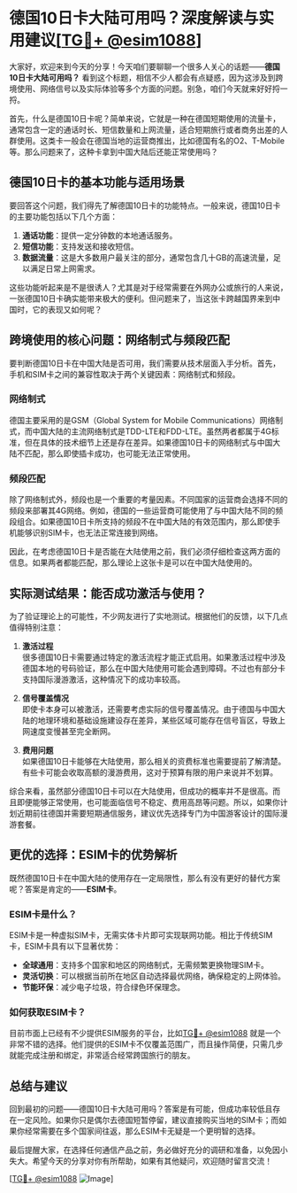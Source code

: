 # 德国10日卡大陆可用吗？深度解读与实用建议[[TG💪+ @esim1088](https://t.me/s/esim1088)]

大家好，欢迎来到今天的分享！今天咱们要聊聊一个很多人关心的话题——**德国10日卡大陆可用吗？** 看到这个标题，相信不少人都会有点疑惑，因为这涉及到跨境使用、网络信号以及实际体验等多个方面的问题。别急，咱们今天就来好好捋一捋。

首先，什么是德国10日卡呢？简单来说，它就是一种在德国短期使用的流量卡，通常包含一定的通话时长、短信数量和上网流量，适合短期旅行或者商务出差的人群使用。这类卡一般会在德国当地的运营商推出，比如德国有名的O2、T-Mobile等。那么问题来了，这种卡拿到中国大陆后还能正常使用吗？

## 德国10日卡的基本功能与适用场景

要回答这个问题，我们得先了解德国10日卡的功能特点。一般来说，德国10日卡的主要功能包括以下几个方面：

1. **通话功能**：提供一定分钟数的本地通话服务。
2. **短信功能**：支持发送和接收短信。
3. **数据流量**：这是大多数用户最关注的部分，通常包含几十GB的高速流量，足以满足日常上网需求。

这些功能听起来是不是很诱人？尤其是对于经常需要在外网办公或旅行的人来说，一张德国10日卡确实能带来极大的便利。但问题来了，当这张卡跨越国界来到中国时，它的表现又如何呢？

## 跨境使用的核心问题：网络制式与频段匹配

要判断德国10日卡在中国大陆是否可用，我们需要从技术层面入手分析。首先，手机和SIM卡之间的兼容性取决于两个关键因素：网络制式和频段。

### 网络制式
德国主要采用的是GSM（Global System for Mobile Communications）网络制式，而中国大陆的主流网络制式是TDD-LTE和FDD-LTE。虽然两者都属于4G标准，但在具体的技术细节上还是存在差异。如果德国10日卡的网络制式与中国大陆不匹配，那么即使插卡成功，也可能无法正常使用。

### 频段匹配
除了网络制式外，频段也是一个重要的考量因素。不同国家的运营商会选择不同的频段来部署其4G网络。例如，德国的一些运营商可能使用了与中国大陆不同的频段组合。如果德国10日卡所支持的频段不在中国大陆的有效范围内，那么即使手机能够识别SIM卡，也无法正常连接到网络。

因此，在考虑德国10日卡是否能在大陆使用之前，我们必须仔细检查这两方面的信息。如果两者都能匹配，那么理论上这张卡是可以在中国大陆使用的。

## 实际测试结果：能否成功激活与使用？

为了验证理论上的可能性，不少网友进行了实地测试。根据他们的反馈，以下几点值得特别注意：

1. **激活过程**  
   很多德国10日卡需要通过特定的激活流程才能正式启用。如果激活过程中涉及德国本地的号码验证，那么在中国大陆使用可能会遇到障碍。不过也有部分卡支持国际漫游激活，这种情况下的成功率较高。

2. **信号覆盖情况**  
   即使卡本身可以被激活，还需要考虑实际的信号覆盖情况。由于德国与中国大陆的地理环境和基础设施建设存在差异，某些区域可能存在信号盲区，导致上网速度变慢甚至完全断网。

3. **费用问题**  
   如果德国10日卡能够在大陆使用，那么相关的资费标准也需要提前了解清楚。有些卡可能会收取高额的漫游费用，这对于预算有限的用户来说并不划算。

综合来看，虽然部分德国10日卡可以在大陆使用，但成功的概率并不是很高。而且即便能够正常使用，也可能面临信号不稳定、费用高昂等问题。所以，如果你计划近期前往德国并需要短期通信服务，建议优先选择专门为中国游客设计的国际漫游套餐。

## 更优的选择：ESIM卡的优势解析

既然德国10日卡在中国大陆的使用存在一定局限性，那么有没有更好的替代方案呢？答案是肯定的——**ESIM卡**。

### ESIM卡是什么？
ESIM卡是一种虚拟SIM卡，无需实体卡片即可实现联网功能。相比于传统SIM卡，ESIM卡具有以下显著优势：
- **全球通用**：支持多个国家和地区的网络制式，无需频繁更换物理SIM卡。
- **灵活切换**：可以根据当前所在地区自动选择最优网络，确保稳定的上网体验。
- **节能环保**：减少电子垃圾，符合绿色环保理念。

### 如何获取ESIM卡？
目前市面上已经有不少提供ESIM服务的平台，比如[TG💪+ @esim1088](https://t.me/s/esim1088) 就是一个非常不错的选择。他们提供的ESIM卡不仅覆盖范围广，而且操作简便，只需几步就能完成注册和绑定，非常适合经常跨国旅行的朋友。

## 总结与建议

回到最初的问题——德国10日卡大陆可用吗？答案是有可能，但成功率较低且存在一定风险。如果你只是偶尔去德国短暂停留，建议直接购买当地的SIM卡；而如果你经常需要在多个国家间往返，那么ESIM卡无疑是一个更明智的选择。

最后提醒大家，在选择任何通信产品之前，务必做好充分的调研和准备，以免因小失大。希望今天的分享对你有所帮助，如果有其他疑问，欢迎随时留言交流！

[[TG💪+ @esim1088](https://t.me/s/esim1088) ![Image](https://i.postimg.cc/4NQfJmqS/Snipaste-2025-05-13-00-14-12.png)]